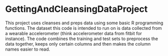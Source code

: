 # GettingAndCleansingDataProject

This project uses cleanses and preps data using some basic R programming functions.  The dataset this code is intended to run on is data collected from a wearable accelerometer (think accelerometer data from fitbit for instance).  The code combines the training and test sets to preprocess the data together, keeps only certain columns and then makes the column names easier to read.
